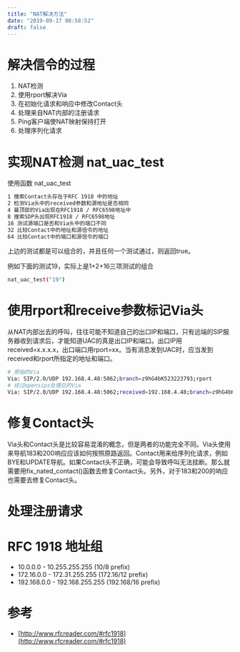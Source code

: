 ```yaml
---
title: "NAT解决方法"
date: "2019-09-17 08:58:52"
draft: false
---
```


# 解决信令的过程

1. NAT检测
2. 使用rport解决Via
3. 在初始化请求和响应中修改Contact头
4. 处理来自NAT内部的注册请求
5. Ping客户端使NAT映射保持打开
6. 处理序列化请求


# 实现NAT检测 nat_uac_test

使用函数 nat_uac_test

```bash
1 搜索Contact头存在于RFC 1918 中的地址
2 检测Via头中的received参数和源地址是否相同
4 最顶部的Via出现在RFC1918 / RFC6598地址中
8 搜索SDP头出现RFC1918 / RFC6598地址
16 测试源端口是否和Via头中的端口不同
32 比较Contact中的地址和源信令的地址
64 比较Contact中的端口和源信令的端口
```
						

上边的测试都是可以组合的，并且任何一个测试通过，则返回true。

例如下面的测试19，实际上是1+2+16三项测试的组合

```bash
nat_uac_test("19")
```

# 使用rport和receive参数标记Via头

从NAT内部出去的呼叫，往往可能不知道自己的出口IP和端口，只有远端的SIP服务器收到请求后，才能知道UAC的真是出口IP和端口。出口IP用received=x.x.x.x，出口端口用rport=xx。当有消息发到UAC时，应当发到received和rport所指定的地址和端口。

```bash
# 原始的Via
Via: SIP/2.0/UDP 192.168.4.48:5062;branch=z9hG4bK523223793;rport
# 经过opensips处理后的Via
Via: SIP/2.0/UDP 192.168.4.48:5062;received=192.168.4.48;branch=z9hG4bK523223793;rport=5062
```


# 修复Contact头
Via头和Contact头是比较容易混淆的概念，但是两者的功能完全不同。Via头使用来导航183和200响应应该如何按照原路返回。Contact用来给序列化请求，例如BYE和UPDATE导航。如果Contact头不正确，可能会导致呼叫无法挂断。那么就需要用fix_nated_contact()函数去修复Contact头。另外，对于183和200的响应也需要去修复Contact头。


# 处理注册请求


# RFC 1918 地址组

- 10.0.0.0        -   10.255.255.255  (10/8 prefix)
- 172.16.0.0      -   172.31.255.255  (172.16/12 prefix)
- 192.168.0.0     -   192.168.255.255 (192.168/16 prefix)

# 参考

- [http://www.rfcreader.com/#rfc1918](http://www.rfcreader.com/#rfc1918)

